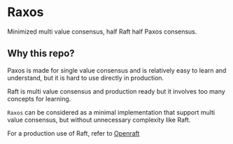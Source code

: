 # Raxos

Minimized multi value consensus, half Raft half Paxos consensus.

## Why this repo?

Paxos is made for single value consensus and is relatively easy to learn and
understand, but it is hard to use directly in production.

Raft is multi value consensus and production ready but it involves too many
concepts for learning.

`Raxos` can be considered as a minimal implementation that support multi value
consensus, but without unnecessary complexity like Raft.

For a production use of Raft, refer to [Openraft](https://github.com/datafuselabs/openraft)
